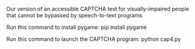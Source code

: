 Our version of an accessible CAPTCHA test for visually-impaired people that cannot be bypassed by speech-to-text programs

Run this command to install pygame: pip install pygame
    
Run this command to launch the CAPTCHA program: python cap4.py

